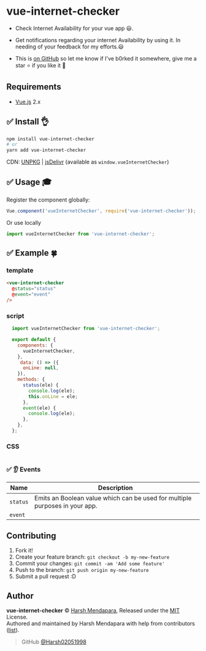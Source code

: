 # vue-internet-checker

* Check Internet Availability for your vue app 😃.

* Get notifications regarding your internet Availability by using it. In needing of your feedback for my efforts.😃

* This is [on GitHub](https://github.com/Harsh02051998/vue-internet-checker) so let me know if I've b0rked it somewhere, give me a star :star: if you like it :beers:

## Requirements

* [Vue.js](https://vuejs.org/) 2.x

## :white_check_mark: Install :ok_hand:

```bash
npm install vue-internet-checker
# or
yarn add vue-internet-checker
```

CDN: [UNPKG](https://unpkg.com/vue-internet-checker/dist/) | [jsDelivr](https://cdn.jsdelivr.net/npm/vue-internet-checker/dist/) (available as `window.vueInternetChecker`)

## :white_check_mark: Usage :mortar_board:

Register the component globally:

```javascript
Vue.component('vueInternetChecker', require('vue-internet-checker'));
```

Or use locally

```javascript
import vueInternetChecker from 'vue-internet-checker';
```

## :white_check_mark: Example :four_leaf_clover:

### template
```html
<vue-internet-checker
  @status="status"
  @event="event"
/>
```

### script
```javascript
  import vueInternetChecker from 'vue-internet-checker';

  export default {
    components: {
      vueInternetChecker,
    },
     data: () => ({
      onLine: null,
    }),
    methods: {
      status(ele) {
        console.log(ele);
        this.onLine = ele;
      },
      event(ele) {
        console.log(ele);
      },
    },
  };

```

### CSS
```css

```

### :white_check_mark: :ear: Events

| Name                 | Description                                                                 |
| -------------------- | --------------------------------------------------------------------------- |
| `status` | Emits an Boolean value which can be used for multiple purposes in your app. |
| `event` |  |


## Contributing

1.  Fork it!
2.  Create your feature branch: `git checkout -b my-new-feature`
3.  Commit your changes: `git commit -am 'Add some feature'`
4.  Push to the branch: `git push origin my-new-feature`
5.  Submit a pull request :D

## Author

**vue-internet-checker** © [Harsh Mendapara](https://github.com/Harsh02051998/), Released under the [MIT](./LICENSE) License.<br>
Authored and maintained by Harsh Mendapara with help from contributors ([list](https://github.com/Harsh02051998/vue-internet-checker/graphs/contributors)).

> GitHub [@Harsh02051998](https://github.com/Harsh02051998)

